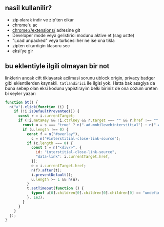 ## nasil kullanilir?

- zip olarak indir ve zip'ten cikar
- chrome'u ac
- [chrome://extensions/](chrome://extensions/) adresine git
- Developer mode veya gelistirici modunu aktive et (sag ustte)
- "Load unpacked" veya turkcesi her ne ise ona tikla
- zipten cikardigin klasoru sec
- eksi'ye gir

## bu eklentiyle ilgili olmayan bir not

linklerin ancak cift tiklayarak acilmasi sorunu ublock origin, privacy badger gibi eklentilerden kaynakli. `tatlandirici` ile ilgisi yok. Hatta bak asagiya da buna sebep olan eksi kodunu yapistirayim belki biriniz de ona cozum ureten bi seyler yazar:

```js
function bt() {
  n("a").click(function (i) {
    if (!i.isDefaultPrevented()) {
      const r = i.currentTarget;
      if (!i.metaKey && !i.ctrlKey && r.target === "" && r.href !== "" && r.id !== "top-registration-link" && r.id !== "top-login-link") {
        const u = s === "true" ? n(".ad-mobilewebinterstitial") : n(".ad-doubleclickwebinterstital");
        if (u.length !== 0) {
          const f = n("#overlay"),
            c = n("#interstitial-close-link-source");
          if (c.length === 0) {
            const t = n("<div/>", {
              id: "interstitial-close-link-source",
              "data-link": i.currentTarget.href,
            });
            e = i.currentTarget.href;
            n(f).after(t);
            i.preventDefault();
            u.length >= 1 && h(u);
          }
          t.setTimeout(function () {
            typeof u[0].children[0].children[0].children[0] == "undefined" && typeof o == "undefined" && t.open(e, "_self");
          }, 1e3);
        }
      }
    }
  });
}
```
